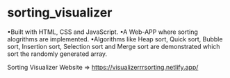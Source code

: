 # sorting_visualizer

•Built with HTML, CSS and JavaScript.
•A Web-APP where sorting alogrithms are implemented.
•Algorithms like Heap sort, Quick sort, Bubble sort, Insertion sort, Selection sort and Merge sort are demonstrated
which sort the randomly generated array.

 
 
 Sorting Visualizer Website => https://visualizerrrsorting.netlify.app/
